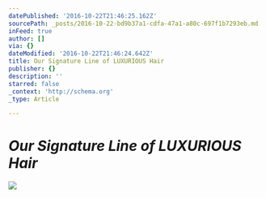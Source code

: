 ```yaml
---
datePublished: '2016-10-22T21:46:25.162Z'
sourcePath: _posts/2016-10-22-bd9b37a1-cdfa-47a1-a80c-697f1b7293eb.md
inFeed: true
author: []
via: {}
dateModified: '2016-10-22T21:46:24.642Z'
title: Our Signature Line of LUXURIOUS Hair
publisher: {}
description: ''
starred: false
_context: 'http://schema.org'
_type: Article

---
```

# _**Our Signature Line of LUXURIOUS Hair**_
![](https://the-grid-user-content.s3-us-west-2.amazonaws.com/515f9c92-97dc-4fec-ad05-c2120f61a94a.jpg)
